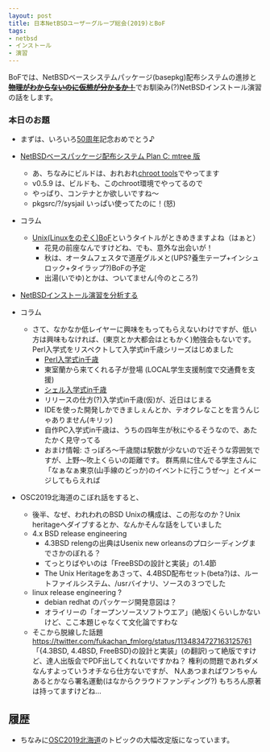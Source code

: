 ```yaml
---
layout: post
title: 日本NetBSDユーザーグループ総会(2019)とBoF
tags:
- netbsd
- インストール
- 演習
---
```


BoFでは、NetBSDベースシステムパッケージ(basepkg)配布システムの進捗と~~**[物理がわからないのに仮想が分かるか！](netbsd-install-exercise)**~~でお馴染み(?)NetBSDインストール演習の話をします。




### 本日のお題

- まずは、いろいろ[50周年](50th-anniversary)記念おめでとう♪
- [NetBSDベースパッケージ配布システム Plan C: mtree 版](netbsd-modular-userland-v0.5.9)
    - あ、ちなみにビルドは、おれおれ[chroot tools](https://github.com/fmlorg/netbsd-chroot-simple)でやってます
    - v0.5.9 は、ビルドも、このchroot環境でやってるので
    - やっぱり、コンテナとか欲しいですね〜
    - pkgsrc/?/sysjail いっぱい使ってたのに！(怒)
- コラム
    - [Unix(Linuxをのぞく)BoF](https://mtug.connpass.com/event/128935/)というタイトルがときめきますよね（はぁと）
        - 花見の前座なんですけどね、でも、意外な出会いが！
        - 秋は、オータムフェスタで道産グルメと(UPS?養生テープ+インシュロック+タイラップ?)BoFの予定
	    - 出湯(いでゆ)とかは、ついてません(今のところ?)
- [NetBSDインストール演習を分析する](netbsd-install-exercise-2019-all)
- コラム
    - さて、なかなか低レイヤーに興味をもってもらえないわけですが、低い方は興味もなければ、(東京とか大都会はともかく)勉強会もないです。Perl入学式をリスペクトして入学式in千歳シリーズはじめました
        - [Perl入学式in千歳](perl-entrance-chitose)
	    - 東室蘭から来てくれる子が登場 (LOCAL学生支援制度で交通費を支援)
        - [シェル入学式in千歳](shell-entrance-chitose)
        - リリースの仕方(?)入学式in千歳(仮)が、近日はじまる
	    - IDEを使った開発しかできましぇんとか、テオクレなことを言うんじゃありません(キリッ)
        - 自作PC入学式in千歳は、うちの四年生が秋にやるそうなので、あたたかく見守ってる
        - おまけ情報: さっぽろ〜千歳間は駅数が少ないので近そうな雰囲気ですが、上野〜吹上くらいの距離です。
	  群馬県に住んでる学生さんに「なぁなぁ東京(山手線のどっか)のイベントに行こうぜ〜」とイメージしてもらえれば

- OSC2019北海道のこぼれ話をすると、
    - 後半、なぜ、われわれのBSD Unixの構成は、この形なのか？Unix heritageへダイブするとか、なんかそんな話をしていました
    - 4.x BSD release engineering
        - 4.3BSD relengの出典はUsenix new orleansのプロシーディングまでさかのぼれる？
        - てっとりばやいのは「FreeBSDの設計と実装」の1.4節
        - The Unix Heritageをあさって、4.4BSD配布セット(beta?)は、ルートファイルシステム、/usrバイナリ、ソースの３つでした
    - linux release engineering ?
        - debian redhat のパッケージ開発意図は？
        - オライリーの「オープンソースソフトウエア」(絶版)くらいしかないけど、ここ本題じゃなくて文化論ですわな
    - そこから脱線した話題 https://twitter.com/fukachan_fmlorg/status/1134834727163125761
        「{4.3BSD, 4.4BSD, FreeBSD}の設計と実装」(の翻訳)って絶版ですけど、達人出版会でPDF出してくれないですかね？
        権利の問題であれダメなんすよっていうオチなら仕方ないですが、
        N人あつまればワンちゃんあるとかなら署名運動(はなからクラウドファンディング?)
        もちろん原著は持ってますけどね...


## 履歴

- ちなみに[OSC2019北海道](osc2019-hokkaido)のトピックの大幅改定版になっています。

